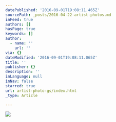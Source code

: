 ```yaml
---
datePublished: '2016-09-01T19:08:11.465Z'
sourcePath: _posts/2016-04-22-artist-photos.md
inFeed: true
authors: []
hasPage: true
keywords: []
author:
  - name: ''
    url: ''
via: {}
dateModified: '2016-09-01T19:08:11.065Z'
title: ''
publisher: {}
description: ''
inLanguage: null
inNav: false
starred: true
url: artist-photo-gs/index.html
_type: Article

---
```

![](https://s3-us-west-2.amazonaws.com/the-grid-img/p/d13b2e601dc80ea4041e78bedbe0fe83848df461.jpg)